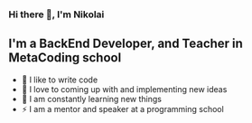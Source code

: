 ### Hi there 👋, I'm Nikolai


## I'm a BackEnd Developer, and Teacher in MetaCoding school
- 💪 I like to write code
- 🎉 I love to coming up with and implementing new ideas
- 🥅 I am constantly learning new things
- ⚡ I am a mentor and speaker at a programming school


